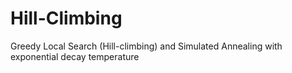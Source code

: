 # Hill-Climbing

Greedy Local Search (Hill-climbing) and Simulated Annealing with exponential decay temperature
